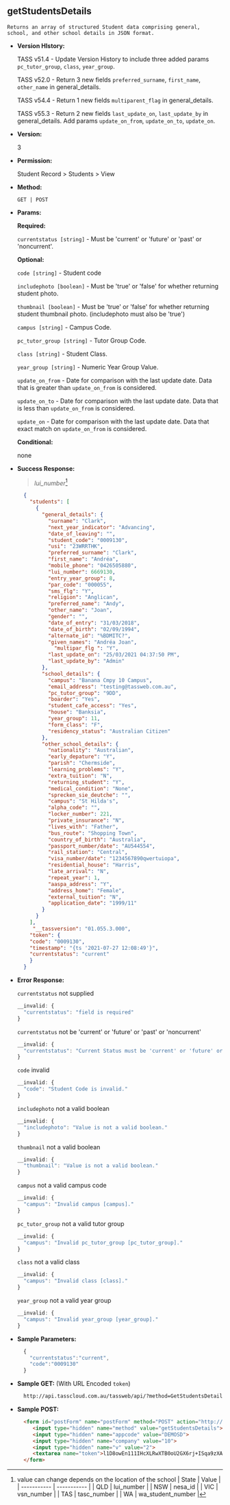 **getStudentsDetails**
----
	Returns an array of structured Student data comprising general, school, and other school details in JSON format.

* **Version HIstory:**

  TASS v51.4 - Update Version History to include three added params `pc_tutor_group`, `class`, `year_group`.

  TASS v52.0 - Return 3 new fields `preferred_surname`, `first_name`, `other_name` in general_details.
  
  TASS v54.4 - Return 1 new fields `multiparent_flag` in general_details.

  TASS v55.3 - Return 2 new fields `last_update_on`, `last_update_by` in general_details.
               Add params `update_on_from`, `update_on_to`, `update_on`.

* **Version:**

	3

* **Permission:**

  Student Record > Students > View

* **Method:**

	`GET | POST`

*  **Params:**

	**Required:**

	`currentstatus [string]` -  Must be 'current' or 'future' or 'past' or 'noncurrent'.

	**Optional:**

	`code [string]` - Student code

	`includephoto [boolean]` -  Must be 'true' or 'false' for whether returning student photo.

	`thumbnail [boolean]` -  Must be 'true' or 'false' for whether returning student thumbnail photo. (includephoto must also be 'true')

	`campus [string]` -  Campus Code.

	`pc_tutor_group [string]` -  Tutor Group Code.

	`class [string]` -  Student Class.

	`year_group [string]` -  Numeric Year Group Value.

	`update_on_from` - Date for comparison with the last update date. Data that is greater than `update_on_from` is considered.

	`update_on_to` - Date for comparison with the last update date. Data that is less than `update_on_from` is considered.

	`update_on` - Date for comparison with the last update date. Data that exact match on `update_on_from` is considered.

	**Conditional:**

	none

* **Success Response:**
    > *lui_number*[^1] 
    [^1]: value can change depends on the location of the school 
		| State      | Value |
		| ----------- | ----------- |
		| QLD      | lui_number       |
		| NSW   | nesa_id        |
		| VIC      | vsn_number       |
		| TAS   | tasc_number        |
		| WA   | wa_student_number        |

    ```json
      {
        "students": [
          {
            "general_details": {
              "surname": "Clark",
              "next_year_indicator": "Advancing",
              "date_of_leaving": "",
              "student_code": "0009130",
              "usi": "23WRRTHK",
              "preferred_surname": "Clark",
              "first_name": "Andréa",
              "mobile_phone": "0426505880",
              "lui_number": 6669130,
              "entry_year_group": 8,
              "par_code": "000055",
              "sms_flg": "Y",
              "religion": "Anglican",
              "preferred_name": "Andy",
              "other_name": "Joan",
              "gender": "",
              "date_of_entry": "31/03/2018",
              "date_of_birth": "02/09/1994",
              "alternate_id": "%BDMITC?",
              "given_names": "Andréa Joan",
	      	    "multipar_flg ": "Y",
              "last_update_on": "25/03/2021 04:37:50 PM",
              "last_update_by": "Admin"
            },
            "school_details": {
              "campus": "Banana Cmpy 10 Campus",
              "email_address": "testing@tassweb.com.au",
              "pc_tutor_group": "9DD",
              "boarder": "Yes",
              "student_cafe_access": "Yes",
              "house": "Banksia",
              "year_group": 11,
              "form_class": "F",
              "residency_status": "Australian Citizen"
            },
            "other_school_details": {
              "nationality": "Australian",
              "early_depature": "Y",
              "parish": "Chermside",
              "learning_problems": "Y",
              "extra_tuition": "N",
              "returning_student": "Y",
              "medical_condition": "None",
              "sprecken_sie_deutche": "",
              "campus": "St Hilda's",
              "alpha_code": "",
              "locker_number": 221,
              "private_insurance": "N",
              "lives_with": "Father",
              "bus_route": "Shopping Town",
              "country_of_birth": "Australia",
              "passport_number/date": "AU544554",
              "rail_station": "Central",
              "visa_number/date": "1234567890qwertuiopa",
              "residential_house": "Harris",
              "late_arrival": "N",
              "repeat_year": 1,
              "aaspa_address": "Y",
              "address_home": "Female",
              "external_tuition": "N",
              "application_date": "1999/11"
            }
          }
        ],
         "__tassversion": "01.055.3.000",
        "token": {
        "code": "0009130",
        "timestamp": "{ts '2021-07-27 12:08:49'}",
        "currentstatus": "current"
        }
      }
    ```
 
* **Error Response:**

    `currentstatus` not supplied
    ```javascript
    __invalid: {
      "currentstatus": "field is required"
    }
    ```

    `currentstatus` not be 'current' or 'future' or 'past' or 'noncurrent'
    ```javascript
    __invalid: {
      "currentstatus": "Current Status must be 'current' or 'future' or 'past' or 'noncurrent'."
    }
    ```

    `code` invalid
    ```javascript
    __invalid: {
      "code": "Student Code is invalid."
    }
    ```
    
    `includephoto` not a valid boolean
    ```javascript
    __invalid: {
      "includephoto": "Value is not a valid boolean."
    }
    ```

    `thumbnail` not a valid boolean
    ```javascript
    __invalid: {
      "thumbnail": "Value is not a valid boolean."
    }
    ```

    `campus` not a valid campus code
    ```javascript
    __invalid: {
      "campus": "Invalid campus [campus]."
    }
    ```

    `pc_tutor_group` not a valid tutor group
    ```javascript
    __invalid: {
      "campus": "Invalid pc_tutor_group [pc_tutor_group]."
    }
    ```

    `class` not a valid class
    ```javascript
    __invalid: {
      "campus": "Invalid class [class]."
    }
    ```

    `year_group` not a valid year group
    ```javascript
    __invalid: {
      "campus": "Invalid year_group [year_group]."
    }
    ```
    
* **Sample Parameters:**

  ```javascript
    {
      "currentstatus":"current",
      "code":"0009130"
    }
  ```

* **Sample GET:** (With URL Encoded `token`)

  ```HTML
    http://api.tasscloud.com.au/tassweb/api/?method=GetStudentsDetails&appcode=DEMOSD&company=10&v=2&token=l1D8owEn111IHcXLRwXTB0oU2GX6rj%2BISqa9zXA8We1Gqx9%2Fzb%2BcbVFartivsDN%2FxGgAIIjtABAYfzYPqTCpLf3gb0nW3h%2FTrPFLMhAdNcVvHD0Gz4FkRj5jRAD1aAGQ
  ```
  
* **Sample POST:**

  ```HTML
    <form id="postForm" name="postForm" method="POST" action="http://api.tasscloud.com.au/tassweb/api/">
       <input type="hidden" name="method" value="getStudentsDetails">
       <input type="hidden" name="appcode" value="DEMOSD">
       <input type="hidden" name="company" value="10">
       <input type="hidden" name="v" value="2">
       <textarea name="token">l1D8owEn111IHcXLRwXTB0oU2GX6rj+ISqa9zXA8We1Gqx9/zb+cbVFartivsDN/xGgAIIjtABAYfzYPqTCpLf3gb0nW3h/TrPFLMhAdNcVvHD0Gz4FkRj5jRAD1aAGQ</textarea>
    </form>
  ```
